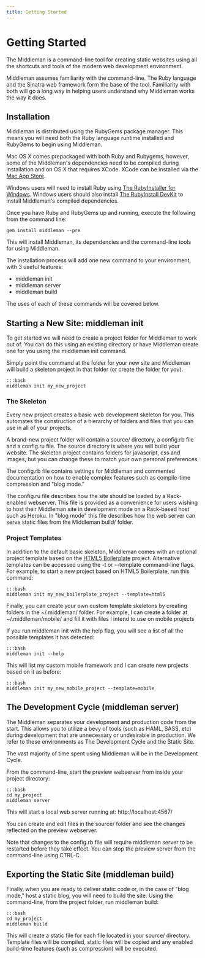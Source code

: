```yaml
---
title: Getting Started
---
```


# Getting Started

The Middleman is a command-line tool for creating static websites using all the shortcuts and tools of the modern web development environment.

Middleman assumes familiarity with the command-line. The Ruby language and the Sinatra web framework form the base of the tool. Familiarity with both will go a long way in helping users understand why Middleman works the way it does.

## Installation

Middleman is distributed using the RubyGems package manager. This means you will need both the Ruby language runtime installed and RubyGems to begin using Middleman.

Mac OS X comes prepackaged with both Ruby and Rubygems, however, some of the Middleman's dependencies need to be compiled during installation and on OS X that requires XCode. XCode can be installed via the [Mac App Store](http://itunes.apple.com/us/app/xcode/id422352214?mt=12).

Windows users will need to install Ruby using [The RubyInstaller for Windows]. Windows users should also install [The RubyInstall DevKit] to install Middleman's compiled dependencies.

Once you have Ruby and RubyGems up and running, execute the following from the command line:

    gem install middleman --pre

This will install Middleman, its dependencies and the command-line tools for using Middleman.

The installation process will add one new command to your environment, with 3 useful features:

* middleman init
* middleman server
* middleman build

The uses of each of these commands will be covered below.

## Starting a New Site: middleman init

To get started we will need to create a project folder for Middleman to work out of. You can do this using an existing directory or have Middleman create one for you using the middleman init command.

Simply point the command at the folder for your new site and Middleman will build a skeleton project in that folder (or create the folder for you).

    :::bash
    middleman init my_new_project

### The Skeleton

Every new project creates a basic web development skeleton for you. This automates the construction of a hierarchy of folders and files that you can use in all of your projects.

A brand-new project folder will contain a source/ directory, a config.rb file and a config.ru file. The source directory is where you will build your website. The skeleton project contains folders for javascript, css and images, but you can change these to match your own personal preferences.

The config.rb file contains settings for Middleman and commented documentation on how to enable complex features such as compile-time compression and "blog mode."

The config.ru file describes how the site should be loaded by a Rack-enabled webserver. This file is provided as a convenience for users wishing to host their Middleman site in development mode on a Rack-based host such as Heroku. In "blog mode" this file describes how the web server can serve static files from the Middleman build/ folder.

### Project Templates

In addition to the default basic skeleton, Middleman comes with an optional project template based on the [HTML5 Boilerplate] project. Alternative templates can be accessed using the -t or --template command-line flags. For example, to start a new project based on HTML5 Boilerplate, run this command:

    :::bash
    middleman init my_new_boilerplate_project --template=html5

Finally, you can create your own custom template skeletons by creating folders in the ~/.middleman/ folder. For example, I can create a folder at ~/.middleman/mobile/ and fill it with files I intend to use on mobile projects

If you run middleman init with the help flag, you will see a list of all the possible templates it has detected:

    :::bash
    middleman init --help

This will list my custom mobile framework and I can create new projects based on it as before:

    :::bash
    middleman init my_new_mobile_project --template=mobile

## The Development Cycle (middleman server)

The Middleman separates your development and production code from the start. This allows you to utilize a bevy of tools (such as HAML, SASS, etc) during development that are unnecessary or undesirable in production.  We refer to these environments as The Development Cycle and the Static Site.

The vast majority of time spent using Middleman will be in the Development Cycle.

From the command-line, start the preview webserver from inside your project directory:

    :::bash
    cd my_project
    middleman server

This will start a local web server running at: http://localhost:4567/

You can create and edit files in the source/ folder and see the changes reflected on the preview webserver.

Note that changes to the config.rb file will require middleman server to be restarted before they take effect. You can stop the preview server from the command-line using CTRL-C.

## Exporting the Static Site (middleman build)

Finally, when you are ready to deliver static code or, in the case of "blog mode," host a static blog, you will need to build the site. Using the command-line, from the project folder, run middleman build:

    :::bash
    cd my_project
    middleman build

This will create a static file for each file located in your source/ directory. Template files will be compiled, static files will be copied and any enabled build-time features (such as compression) will be executed.

[The RubyInstaller for Windows]: http://rubyinstaller.org/
[The RubyInstall DevKit]: http://rubyinstaller.org/add-ons/devkit/
[HTML5 Boilerplate]: http://html5boilerplate.com/